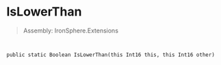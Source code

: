 ﻿

# IsLowerThan

> Assembly: IronSphere.Extensions



```


public static Boolean IsLowerThan(this Int16 this, this Int16 other)
```